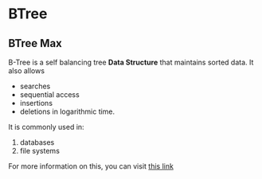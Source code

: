 # BTree
## BTree Max

B-Tree is a self balancing tree **Data Structure** that maintains sorted data.
It also allows
- searches
- sequential access
- insertions
- deletions
in logarithmic time.

It is commonly used in:
1. databases
2. file systems

For more information on this, you can visit [this link](https://en.wikipedia.org/wiki/B-tree)
